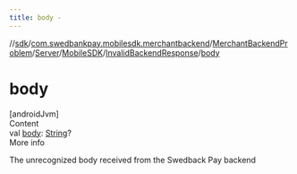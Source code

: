 ```yaml
---
title: body -
---
```

//[sdk](../../../../../../index)/[com.swedbankpay.mobilesdk.merchantbackend](../../../../index)/[MerchantBackendProblem](../../../index)/[Server](../../index)/[MobileSDK](../index)/[InvalidBackendResponse](index)/[body](body)



# body  
[androidJvm]  
Content  
val [body](body): [String](https://kotlinlang.org/api/latest/jvm/stdlib/kotlin/-string/index.html)?  
More info  


The unrecognized body received from the Swedback Pay backend

  



